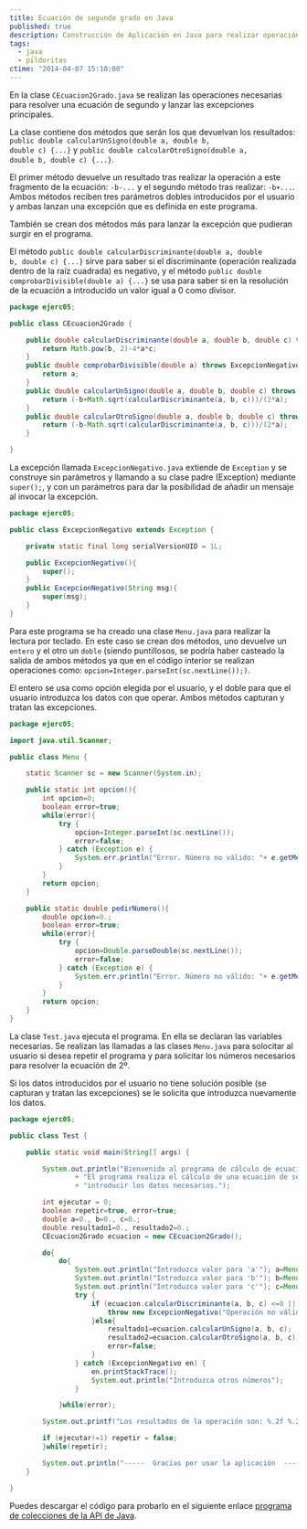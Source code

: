 ```yaml
---
title: Ecuación de segundo grado en Java
published: true
description: Construcción de Aplicación en Java para realizar operación de ecuación de segundo grado
tags:
  - java
  - pildoritas
ctime: "2014-04-07 15:10:00"
---
```


En la clase <code>CEcuacion2Grado.java</code> se realizan las operaciones necesarias para resolver una ecuación de segundo y lanzar las excepciones principales.

La clase contiene dos métodos que serán los que devuelvan los resultados: <code>public double calcularUnSigno(double a, double b, double c) {...}</code> y <code>public double calcularOtroSigno(double a, double b, double c) {...}</code>.

El primer método devuelve un resultado tras realizar la operación a este fragmento de la ecuación: <code>-b-...</code> y el segundo método tras realizar: <code>-b+...</code>. Ambos métodos reciben tres parámetros dobles introducidos por el usuario y ambas lanzan una excepción que es definida en este programa.

También se crean dos métodos más para lanzar la excepción que pudieran surgir en el programa.

El método <code>public double calcularDiscriminante(double a, double b, double c) {...}</code> sirve para saber si el discriminante (operación realizada dentro de la raíz cuadrada) es negativo, y el método <code>public double comprobarDivisible(double a) {...}</code> se usa para saber si en la resolución de la ecuación a introducido un valor igual a 0 como divisor.

```java
package ejerc05;

public class CEcuacion2Grado {

	public double calcularDiscriminante(double a, double b, double c) throws ExcepcionNegativo {
		return Math.pow(b, 2)-4*a*c;
	}
	public double comprobarDivisible(double a) throws ExcepcionNegativo {
		return a;
	}
	public double calcularUnSigno(double a, double b, double c) throws ExcepcionNegativo{
		return (-b+Math.sqrt(calcularDiscriminante(a, b, c)))/(2*a);
	}
	public double calcularOtroSigno(double a, double b, double c) throws ExcepcionNegativo{
		return (-b-Math.sqrt(calcularDiscriminante(a, b, c)))/(2*a);
	}

}
```

La excepción llamada <code>ExcepcionNegativo.java</code> extiende de <code>Exception</code> y se construye sin parámetros y llamando a su clase padre (Exception) mediante <code>super();</code>, y con un parámetros para dar la posibilidad de añadir un mensaje al invocar la excepción.

```java
package ejerc05;

public class ExcepcionNegativo extends Exception {

	private static final long serialVersionUID = 1L;

	public ExcepcionNegativo(){
		super();
	}
	public ExcepcionNegativo(String msg){
		super(msg);
	}
}
```

Para este programa se ha creado una clase <code>Menu.java</code> para realizar la lectura por teclado. En este caso se crean dos métodos, uno devuelve un <code>entero</code> y el otro un <code>doble</code> (siendo puntillosos, se podría haber casteado la salida de ambos métodos ya que en el código interior se realizan operaciones como: <code>opcion=Integer.parseInt(sc.nextLine());)</code>.

El entero se usa como opción elegida por el usuario, y el doble para que el usuario introduzca los datos con que operar. Ambos métodos capturan y tratan las excepciones.

```java
package ejerc05;

import java.util.Scanner;

public class Menu {

	static Scanner sc = new Scanner(System.in);

	public static int opcion(){
		int opcion=0;
		boolean error=true;
		while(error){
			try {
				opcion=Integer.parseInt(sc.nextLine());
				error=false;			
			} catch (Exception e) {
				System.err.println("Error. Número no válido: "+ e.getMessage());
			}
		}
		return opcion;
	}

	public static double pedirNumero(){
		double opcion=0.;
		boolean error=true;
		while(error){
			try {
				opcion=Double.parseDouble(sc.nextLine());
				error=false;			
			} catch (Exception e) {
				System.err.println("Error. Número no válido: "+ e.getMessage());
			}
		}
		return opcion;
	}
}
```

La clase <code>Test.java</code> ejecuta el programa. En ella se declaran las variables necesarias. Se realizan las llamadas a las clases <code>Menu.java</code> para solocitar al usuario si desea repetir el programa y para solicitar los números necesarios para resolver la ecuación de 2º.

Si los datos introducidos por el usuario no tiene solución posible (se capturan y tratan las excepciones) se le solicita que introduzca nuevamente los datos.

```java
package ejerc05;

public class Test {

	public static void main(String[] args) {

		System.out.println("Bienvenido al programa de cálculo de ecuación de 2º GRADO"
				+ "El programa realiza el cálculo de una ecuación de segundo grado para el que el usuario deben"
				+ "introducir los datos necesarios.");

		int ejecutar = 0;
		boolean repetir=true, error=true;
		double a=0., b=0., c=0.;
		double resultado1=0., resultado2=0.;
		CEcuacion2Grado ecuacion = new CEcuacion2Grado();

		do{
			do{
				System.out.println("Introduzca valor para 'a'"); a=Menu.pedirNumero();
				System.out.println("Introduzca valor para 'b'"); b=Menu.pedirNumero();
				System.out.println("Introduzca valor para 'c'"); c=Menu.pedirNumero();
				try {
					if (ecuacion.calcularDiscriminante(a, b, c) <=0 || ecuacion.comprobarDivisible(a) == 0) {
						throw new ExcepcionNegativo("Operación no válida. La ecuación no tiene soluciones reales o no es cuadrática");
					}else{
						resultado1=ecuacion.calcularUnSigno(a, b, c);
						resultado2=ecuacion.calcularOtroSigno(a, b, c);		
						error=false;
					}
				} catch (ExcepcionNegativo en) {
					en.printStackTrace();
					System.out.println("Introduzca otros números");
				}

			}while(error);

		System.out.printf("Los resultados de la operación son: %.2f %.2f ", resultado1, resultado2);

		if (ejecutar!=1) repetir = false;	
		}while(repetir);

		System.out.println("-----  Gracias por usar la aplicación  -----");
	}

}
```

Puedes descargar el código para probarlo en el siguiente enlace <a href="https://dl.dropboxusercontent.com/u/12043780/ivanalbizu.eu/ejerc05.zip" title="Descargar ejemplo programa Excepciones Ecuación de 2 grado" target="_blank">programa de colecciones de la API de Java</a>.